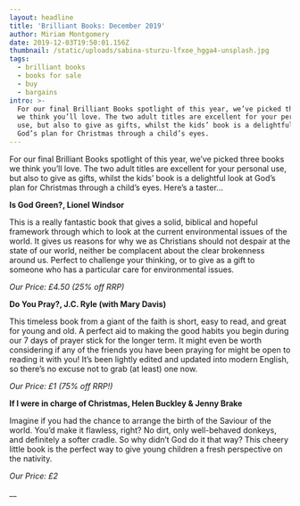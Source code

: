 ```yaml
---
layout: headline
title: 'Brilliant Books: December 2019'
author: Miriam Montgomery
date: 2019-12-03T19:50:01.156Z
thumbnail: /static/uploads/sabina-sturzu-lfxoe_hgga4-unsplash.jpg
tags:
  - brilliant books
  - books for sale
  - buy
  - bargains
intro: >-
  For our final Brilliant Books spotlight of this year, we’ve picked three books
  we think you’ll love. The two adult titles are excellent for your personal
  use, but also to give as gifts, whilst the kids’ book is a delightful look at
  God’s plan for Christmas through a child’s eyes.
---
```

For our final Brilliant Books spotlight of this year, we’ve picked three books we think you’ll love. The two adult titles are excellent for your personal use, but also to give as gifts, whilst the kids’ book is a delightful look at God’s plan for Christmas through a child’s eyes. Here’s a taster...



**Is God Green?, Lionel Windsor**

This is a really fantastic book that gives a solid, biblical and hopeful framework through which to look at the current environmental issues of the world. It gives us reasons for why we as Christians should not despair at the state of our world, neither be complacent about the clear brokenness around us. Perfect to challenge your thinking, or to give as a gift to someone who has a particular care for environmental issues.

_Our Price: £4.50 (25% off RRP)_

**Do You Pray?, J.C. Ryle (with Mary Davis)**

This timeless book from a giant of the faith is short, easy to read, and great for young and old. A perfect aid to making the good habits you begin during our 7 days of prayer stick for the longer term. It might even be worth considering if any of the friends you have been praying for might be open to reading it with you! It’s been lightly edited and updated into modern English, so there’s no excuse not to grab (at least) one now. 

_Our Price: £1 (75% off RRP!)_

**If I were in charge of Christmas, Helen Buckley & Jenny Brake**

Imagine if you had the chance to arrange the birth of the Saviour of the world. You’d make it flawless, right? No dirt, only well-behaved donkeys, and definitely a softer cradle. So why didn’t God do it that way? This cheery little book is the perfect way to give young children a fresh perspective on the nativity.

_Our Price: £2_

__
